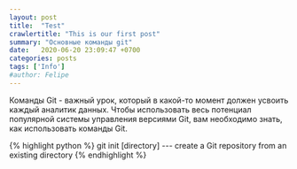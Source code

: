 ```yaml
---
layout: post
title:  "Test"
crawlertitle: "This is our first post"
summary: "Основные команды git"
date:   2020-06-20 23:09:47 +0700
categories: posts
tags: ['Info']
#author: Felipe
---
```




Команды Git - важный урок, который в какой-то момент должен усвоить каждый аналитик данных. Чтобы использовать весь потенциал популярной системы управления версиями Git, вам необходимо знать, как использовать команды Git.

{% highlight python %}
git init [directory] --- create a Git repository from an existing directory
{% endhighlight %}